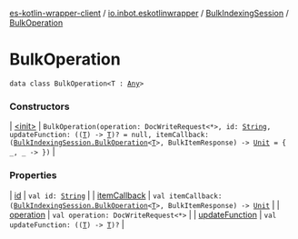 [es-kotlin-wrapper-client](../../../index.md) / [io.inbot.eskotlinwrapper](../../index.md) / [BulkIndexingSession](../index.md) / [BulkOperation](./index.md)

# BulkOperation

`data class BulkOperation<T : `[`Any`](https://kotlinlang.org/api/latest/jvm/stdlib/kotlin/-any/index.html)`>`

### Constructors

| [&lt;init&gt;](-init-.md) | `BulkOperation(operation: DocWriteRequest<*>, id: `[`String`](https://kotlinlang.org/api/latest/jvm/stdlib/kotlin/-string/index.html)`, updateFunction: ((`[`T`](index.md#T)`) -> `[`T`](index.md#T)`)? = null, itemCallback: (`[`BulkIndexingSession.BulkOperation`](./index.md)`<`[`T`](index.md#T)`>, BulkItemResponse) -> `[`Unit`](https://kotlinlang.org/api/latest/jvm/stdlib/kotlin/-unit/index.html)` = { _, _ -> })` |

### Properties

| [id](id.md) | `val id: `[`String`](https://kotlinlang.org/api/latest/jvm/stdlib/kotlin/-string/index.html) |
| [itemCallback](item-callback.md) | `val itemCallback: (`[`BulkIndexingSession.BulkOperation`](./index.md)`<`[`T`](index.md#T)`>, BulkItemResponse) -> `[`Unit`](https://kotlinlang.org/api/latest/jvm/stdlib/kotlin/-unit/index.html) |
| [operation](operation.md) | `val operation: DocWriteRequest<*>` |
| [updateFunction](update-function.md) | `val updateFunction: ((`[`T`](index.md#T)`) -> `[`T`](index.md#T)`)?` |

